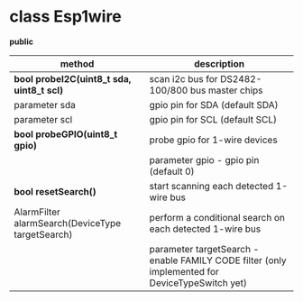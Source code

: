 # class Esp1wire
**public**

| method | description |
| --- | --- |
| **bool probeI2C(uint8_t sda, uint8_t scl)** | scan i2c bus for DS2482-100/800 bus master chips |
| parameter sda | gpio pin for SDA (default SDA) |
| parameter scl | gpio pin for SCL (default SCL) |
| **bool probeGPIO(uint8_t gpio)** | probe gpio for 1-wire devices |
| | parameter gpio - gpio pin (default 0) |
| **bool resetSearch()** | start scanning each detected 1-wire bus |
| AlarmFilter alarmSearch(DeviceType targetSearch) | perform a conditional search on each detected 1-wire bus |
| | parameter targetSearch - enable FAMILY CODE filter (only implemented for DeviceTypeSwitch yet) |